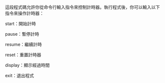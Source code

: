 這段程式碼允許你從命令行輸入指令來控制計時器。執行程式後，你可以輸入以下指令來操作計時器：

start：開始計時

pause：暫停計時

resume：繼續計時

reset：重置計時器

display：顯示經過時間

exit：退出程式

